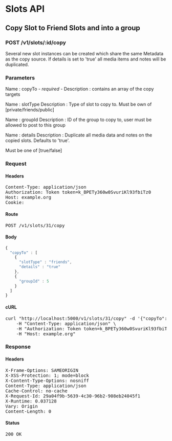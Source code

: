 # Slots API

## Copy Slot to Friend Slots and into a group

### POST /v1/slots/:id/copy

Several new slot instances can be created which share the same Metadata as the copy source. If details is set to &#39;true&#39; all media items and notes will be duplicated.

### Parameters

Name : copyTo *- required -*
Description : contains an array of the copy targets

Name : slotType
Description : Type of slot to copy to. Must be own of [private/friends/public]

Name : groupId
Description : ID of the group to copy to, user must be allowed to post to this group

Name : details
Description : Duplicate all media data and notes on the copied slots. Defaults to &#39;true&#39;.

Must be one of [true/false]

### Request

#### Headers

<pre>Content-Type: application/json
Authorization: Token token=k_BPETy360w0SvuriKl93fbiTz0
Host: example.org
Cookie: </pre>

#### Route

<pre>POST /v1/slots/31/copy</pre>

#### Body
```javascript
{
  "copyTo" : [
    {
      "slotType" : "friends",
      "details" : "true"
    },
    {
      "groupId" : 5
    }
  ]
}
```


#### cURL

<pre class="request">curl &quot;http://localhost:5000/v1/slots/31/copy&quot; -d &#39;{&quot;copyTo&quot;:[{&quot;slotType&quot;:&quot;friends&quot;,&quot;details&quot;:&quot;true&quot;},{&quot;groupId&quot;:5}]}&#39; -X POST \
	-H &quot;Content-Type: application/json&quot; \
	-H &quot;Authorization: Token token=k_BPETy360w0SvuriKl93fbiTz0&quot; \
	-H &quot;Host: example.org&quot;</pre>

### Response

#### Headers

<pre>X-Frame-Options: SAMEORIGIN
X-XSS-Protection: 1; mode=block
X-Content-Type-Options: nosniff
Content-Type: application/json
Cache-Control: no-cache
X-Request-Id: 29a04f9b-5639-4c30-96b2-908eb24045f1
X-Runtime: 0.037128
Vary: Origin
Content-Length: 0</pre>

#### Status

<pre>200 OK</pre>

